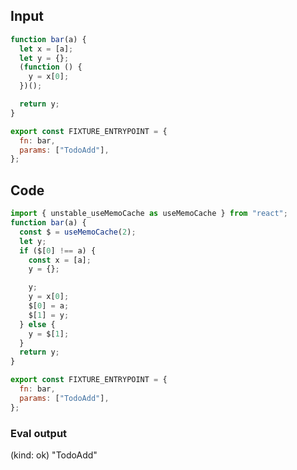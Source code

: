 
## Input

```javascript
function bar(a) {
  let x = [a];
  let y = {};
  (function () {
    y = x[0];
  })();

  return y;
}

export const FIXTURE_ENTRYPOINT = {
  fn: bar,
  params: ["TodoAdd"],
};

```

## Code

```javascript
import { unstable_useMemoCache as useMemoCache } from "react";
function bar(a) {
  const $ = useMemoCache(2);
  let y;
  if ($[0] !== a) {
    const x = [a];
    y = {};

    y;
    y = x[0];
    $[0] = a;
    $[1] = y;
  } else {
    y = $[1];
  }
  return y;
}

export const FIXTURE_ENTRYPOINT = {
  fn: bar,
  params: ["TodoAdd"],
};

```
      
### Eval output
(kind: ok) "TodoAdd"